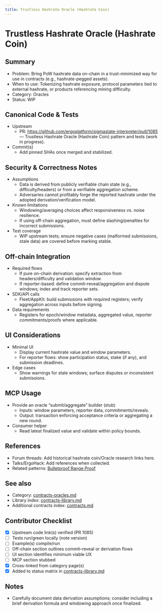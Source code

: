 ```yaml
---
title: Trustless Hashrate Oracle (Hashrate Coin)
---
```


# Trustless Hashrate Oracle (Hashrate Coin)

## Summary

- Problem: Bring PoW hashrate data on-chain in a trust-minimized way for use in contracts (e.g., hashrate-pegged assets).
- When to use: Tokenizing hashrate exposure, protocol parameters tied to external hashrate, or products referencing mining difficulty.
- Category: Oracles
- Status: WIP

## Canonical Code & Tests

- Upstream  
  - PR: https://github.com/ergoplatform/sigmastate-interpreter/pull/1085 — Trustless Hashrate Oracle (Hashrate Coin) pattern and tests (work in progress).
- Commit(s)  
  - Add pinned SHAs once merged and stabilized.

## Security & Correctness Notes

- Assumptions  
  - Data is derived from publicly verifiable chain state (e.g., difficulty/headers) or from a verifiable aggregation scheme.
  - Adversaries cannot profitably forge the reported hashrate under the adopted derivation/verification model.
- Known limitations  
  - Windowing/averaging choices affect responsiveness vs. noise resilience.
  - If using off-chain aggregation, must define slashing/penalties for incorrect submissions.
- Test coverage  
  - WIP upstream tests; ensure negative cases (malformed submissions, stale data) are covered before marking stable.

## Off-chain Integration

- Required flows  
  - If pure on-chain derivation: specify extraction from headers/difficulty and validation window.
  - If reporter-based: define commit–reveal/aggregation and dispute windows; index and track reporter sets.
- SDK/API calls  
  - Fleet/AppKit: build submissions with required registers; verify aggregation across inputs before signing.
- Data requirements  
  - Registers for epoch/window metadata, aggregated value, reporter commitments/proofs where applicable.

## UI Considerations

- Minimal UI  
  - Display current hashrate value and window parameters.
  - For reporter flows: show participation status, stake (if any), and submission deadlines.
- Edge cases  
  - Show warnings for stale windows; surface disputes or inconsistent submissions.

## MCP Usage

- Provide an oracle “submit/aggregate” builder (stub)  
  - Inputs: window parameters, reporter data, commitments/reveals.  
  - Output: transaction enforcing acceptance criteria or aggregating a new round.
- Consumer helper  
  - Read latest finalized value and validate within policy bounds.

## References

- Forum threads: Add historical hashrate coin/Oracle research links here.
- Talks/ErgoHack: Add references when collected.
- Related patterns: [Bulletproof Range Proof](pattern-bulletproof-range-proof.md)

## See also

- Category: [contracts-oracles.md](contracts-oracles.md)  
- Library index: [contracts-library.md](contracts-library.md)  
- Additional contracts index: [contracts.md](contracts.md)

## Contributor Checklist

- [x] Upstream code link(s) verified (PR 1085)
- [ ] Tests run/green locally (note version)
- [ ] Example(s) compile/run
- [ ] Off-chain section outlines commit–reveal or derivation flows
- [ ] UI section identifies minimum viable UX
- [ ] MCP section stubbed
- [x] Cross-linked from category page(s)
- [x] Added to status matrix in [contracts-library.md](contracts-library.md)

## Notes

- Carefully document data derivation assumptions; consider including a brief derivation formula and windowing approach once finalized.
